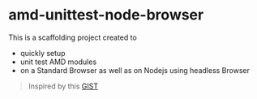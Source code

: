 # amd-unittest-node-browser

This is a scaffolding project created to 
- quickly setup 
- unit test AMD modules
- on a Standard Browser as well as on Nodejs using headless Browser

> Inspired by this [GIST](https://gist.github.com/michaelcox/3800736)
